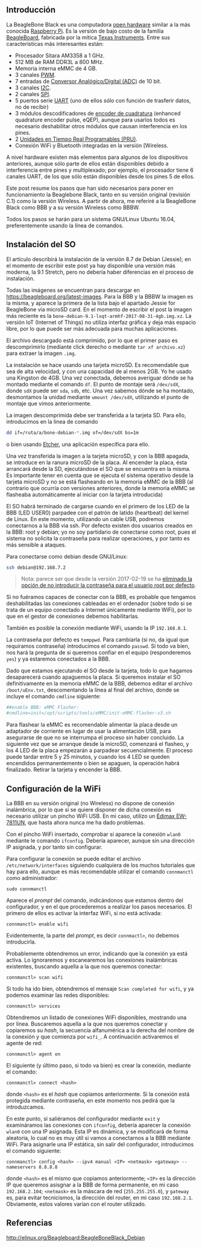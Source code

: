 ﻿<!--
.. title: BeagleBone Black, una alternativa a la Raspberry Pi
.. slug: beaglebone-black-alternativa-a-la-raspberry-pi
.. date: 2017-09-10 12:30:00 UTC+02:00
.. tags: beaglebone,openhardware,tutorial
.. category: BeagleBone
.. link: 
.. description: 
.. type: text
-->


## Introducción

La BeagleBone Black es una computadora [open hardware](https://es.wikipedia.org/wiki/Hardware_Libre) similar a la más conocida [Raspberry Pi](www.raspberrypi.org). Es la versión de bajo costo de la familia [BeagleBoard](https://beagleboard.org), fabricada por la mítica [Texas Instruments](https:/https:///www.ti.com). Entre sus características más interesantes están:

- Procesador Sitara AM3358 a 1 GHz.
- 512 MB de RAM DDR3L a 800 MHz.
- Memoria interna eMMC de 4 GB.
- 3 canales [PWM](https://es.wikipedia.org/wiki/Modulación_por_ancho_de_pulsos).
- 7 entradas de [Conversor Analógico/Digital (ADC)](https://es.wikipedia.org/wiki/Conversi%C3%B3n_anal%C3%B3gica-digital) de 10 bit.
- 3 canales [I2C](https://es.wikipedia.org/wiki/I%C2%B2C).
- 2 canales [SPI](https://es.wikipedia.org/wiki/Serial_Peripheral_Interface).
- 5 puertos serie [UART](https://es.wikipedia.org/wiki/Universal_Asynchronous_Receiver-Transmitter) (uno de ellos sólo con función de trasferir datos, no de recibir)
- 3 módulos descodificadores de [encoder de cuadratura](http://www.ni.com/tutorial/7109/es/) (enhanced quadrature encoder pulse, eQEP), aunque para usarlos todos es necesario deshabilitar otros módulos que causan interferencia en los pines.
- 2 [Unidades en Tiempo Real Programables (PRU)](https://es.wikipedia.org/wiki/Sistma_de_tiempo_real).
- Conexión WiFi y Bluetooth integradas en la versión [Wireless.

A nivel hardware existen más elementos para algunos de los dispositivos anteriores, aunque sólo parte de ellos están disponibles debido a interferencia entre pines y multiplexado; por ejemplo, el procesador tiene 6 canales UART, de los que sólo están disponibles desde los pines 5 de ellos.

Este post resume los pasos que han sido necesarios para poner en funcionamiento la Beaglebone Black, tanto en su versión original (revisión C.1) como la versión Wireless. A partir de ahora, me referiré a la BeagleBone Black como BBB y a su versión Wireless como BBBW.

Todos los pasos se harán para un sistema GNU/Linux Ubuntu 16.04, preferentemente usando la línea de comandos.

<!-- TEASER_END -->

## Instalación del SO

El artículo describirá la instalación de la versión 8.7 de Debian (Jessie); en el momento de escribir este post ya hay disponible una versión más moderna, la 9.1 Stretch, pero no debería haber diferencias en el proceso de instalación.

Todas las imágenes se encuentran para descargar en https://beagleboard.org/latest-images. Para la BBB y la BBBW la imagen es la misma, y aparece la primera de la lista bajo el apartado Jessie for BeagleBone via microSD card. En el momento de escribir el post la imagen más reciente es la `bone-debian-9.1-lxqt-armhf-2017-08-31-4gb.img.xz`. La versión IoT (Internet of Things) no utiliza interfaz gráfica y deja más espacio libre, por lo que puede ser más adecuada para muchas aplicaciones.

El archivo descargado está comprimido, por lo que el primer paso es descomprimirlo (mediante click derecho o mediante `tar xf archivo.xz`) para extraer la imagen `.img`.

La instalación se hace usando una tarjeta microSD. Es recomendable que sea de alta velocidad, y con una capacidad de al menos 2GB. Yo he usado una Kingston de 4GB. Una vez conectada, debemos averiguar dónde se ha montado mediante el comando `df`. El punto de montaje será `/dev/sdX`, donde `sdX` puede ser `sda`, `sdb`, etc. Una vez sabemos dónde se ha montado, desmontamos la unidad mediante `umount /dev/sdX`, utilizando el punto de montaje que vimos anteriormente.

La imagen descomprimida debe ser transferida a la tarjeta SD. Para ello, introducimos en la línea de comando

```sh
dd if=/ruta/a/bone-debian-*.img of=/dev/sdX bs=1m
```

o bien usando [Etcher](https://etcher.io/), una aplicación específica para ello. 

Una vez transferida la imagen a la tarjeta microSD, y con la BBB apagada, se introduce en la ranura microSD de la placa. Al encender la placa, ésta arrancará desde la SD, ejecutándose el SO que se encuentra en la misma. Es importante tener en cuenta que se ejecuta el sistema operativo desde la tarjeta microSD y no se está flasheando en la memoria eMMC de la BBB (al contrario que ocurría con versiones anteriores, donde la memoria eMMC se flasheaba automáticamente al iniciar con la tarjeta introducida)

El SO habrá terminado de cargarse cuando en el primero de los LED de la BBB (LED USER0) parpadee con el patrón de latido (heartbeat) del kernel de Linux. En este momento, utilizando un cable USB, podremos conectarnos a la BBB via ssh. Por defecto existen dos usuarios creados en la BBB: root y debian; yo no soy partidario de conectarse como root, pues el sistema no solicita la contraseña para realizar operaciones, y por tanto es más sensible a ataques.

Para conectarse como debian desde GNU/Linux:

```sh
ssh debian@192.168.7.2
```

>Nota: parece ser que desde la versión 2017-02-19 se ha [eliminado la opción de no introducir la contraseña para el usuario root por defecto](http://elinux.org/Beagleboard:BeagleBoneBlack_Debian#i_take_full_responsibility_for_knowing_my_beagle_is_now_insecure).

Si no fuéramos capaces de conectar con la BBB, es probable que tengamos deshabilitadas las conexiones cableadas en el ordenador (sobre todo si se trata de un equipo conectado a Internet únicamente mediante WiFi), por lo que en el gestor de conexiones debemos habilitarlas.

También es posible la conexión mediante WiFi, usando la IP `192.168.8.1`.

La contraseña por defecto es `temppwd`. Para cambiarla (si no, da igual que requiramos contraseña) introducimos el comando `passwd`. Si todo va bien, nos hará la pregunta de si queremos confiar en el equipo (responderemos `yes`) y ya estaremos conectados a la BBB.

Dado que estamos ejecutando el SO desde la tarjeta, todo lo que hagamos desaparecerá cuando apaguemos la placa. Si queremos instalar el SO definitivamente en la memoria eMMC de la BBB, debemos editar el archivo `/boot/uEnv.txt`, descomentando la línea al final del archivo, donde se incluye el comando `cmdline` siguiente:

```sh
##enable BBB: eMMC Flasher:
#cmdline=init=/opt/scripts/tools/eMMC/init-eMMC-flasher-v3.sh
```

<!--
>El archivo `/boot/uEnv.txt` es el que guarda la configuración de arranque de la placa.  Gestiona, entre otras cosas, qué *overlays* (lo siento, es una de esas palabras para las que no encuentro una traducción adecuada) se cargan por defecto.
Resumiendo mucho, un *overlay*, o más concretamente un [Device Tree Overlay](https://learn.adafruit.com/introduction-to-the-beaglebone-black-device-tree/device-tree-overlays), es una descripción del modo de funcionamiento de cada pin de la placa (para qué se usa), en función de qué hardware/software hayamos activado. Cada pin puede tener varios modos (usos), hasta 8, en función del multiplexado (*pinmux*) que hayamos definido. Además, el *overlay* mapea los pines con las señales que son necesarias para los diferentes módulos hardware que se activen, de modo que indica qué pin se emplea para cada señal. Un *overlay* se define en un archivo `.dts`(
-->

Para flashear la eMMC es recomendable alimentar la placa desde un adaptador de corriente en lugar de usar la alimentación USB, para asegurarse de que no se interrumpa el proceso sin haber concluido.
La siguiente vez que se arranque desde la microSD, comenzará el flasheo, y los 4 LED de la placa empezarán a parpadear secuencialmente. El proceso puede tardar entre 5 y 25 minutos, y cuando los 4 LED se queden encendidos permanentemente o bien se apaguen, la operación habrá finalizado. Retirar la tarjeta y encender la BBB.



## Configuración de la WiFi

La BBB en su versión original (no Wireless) no dispone de conexión inalámbrica, por lo que si se quiere disponer de dicha conexión es necesario utilizar un pincho WiFi USB. En mi caso, utilizo un [Edimax EW-7811UN](http://www.edimax.com/edimax/merchandise/merchandise_detail/data/edimax/in/wireless_adapters_n150/ew-7811un/), que hasta ahora nunca me ha dado problemas.

Con el pincho WiFi insertado, comprobar si aparece la conexión `wlan0` mediante le comando `ifconfig`. Debería aparecer, aunque sin una dirección IP asignada, y por tanto sin configurar.

Para configurar la conexión se puede editar el archivo `/etc/network/interfaces` siguiendo cualquiera de los muchos tutoriales que hay para ello, aunque es más recomendable utilizar el comando `connmanctl` como administrador:

`sudo connmanctl`

Aparece el *prompt* del comando, indicándonos que estamos dentro del configurador, y en el que procederemos a realizar los pasos necesarios. El primero de ellos es activar la interfaz WiFi, si no está activada:

`connmanctl> enable wifi`

Evidentemente, la parte del *prompt*, es decir `connmactl>`, no debemos introducirla.

Probablemente obtendremos un error, indicando que la conexión ya está activa. Lo ignoraremos y escanearemos las conexiones inalámbricas existentes, buscando aquella a la que nos queremos conectar:

`connmanctl> scan wifi`

Si todo ha ido bien, obtendremos el mensaje `Scan completed for wifi`, y ya podemos examinar las redes disponibles:

`connmanctl> services`

Obtendremos un listado de conexiones WiFi disponibles, mostrando una por línea. Buscaremos aquella a la que nos queremos conectar y copiaremos su *hash*, la secuencia alfanumérica a la derecha del nombre de la conexión y que comienza por `wifi_`. A continuación activaremos el agente de red:

`connmanctl> agent on`

El siguiente (y último paso, si todo va bien) es crear la conexión, mediante el comando:

`connmanctl> connect <hash>`

donde `<hash>` es el *hash* que copiamos anteriormente. Si la conexión está protegida mediante contraseña, en este momento nos pedirá que la introduzcamos.

En este punto, si saliéramos del configurador mediante `exit` y examináramos las conexiones con `ifconfig`, debería aparecer la conexión `wlan0` con una IP asignada. Esta IP es dinámica, y se modificará de forma aleatoria, lo cual no es muy útil si vamos a conectarnos a la BBB mediante WiFi. Para asignarle una IP estática, sin salir del configurador, introducimos el comando siguiente:

`connmanctl> config <hash> --ipv4 manual <IP> <netmask> <gateway> --nameservers 8.8.8.8`

donde `<hash>` es el mismo que copiamos anteriormente; `<IP>` es la dirección IP que queremos asisgnar a la BBB de forma permanente, en mi caso `192.168.2.104`; `<netmask>` es la máscara de red (`255.255.255.0`), y `gateway` es, para evitar tecnicismos, la dirección del router, en mi caso `192.168.2.1`. Obviamente, estos valores varían con el router utilizado.


## Referencias

http://elinux.org/Beagleboard:BeagleBoneBlack_Debian

